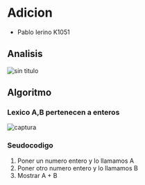 # Adicion
*  Pablo Ierino K1051
##  Analisis
![sin titulo](https://cloud.githubusercontent.com/assets/18445585/24583530/8e43e84a-1723-11e7-8d26-50f5c5be6419.png)

## Algoritmo
### Lexico A,B pertenecen a enteros
![captura](https://cloud.githubusercontent.com/assets/18445585/24610882/889e1d8a-1880-11e7-9f85-208ed09a302e.PNG)
### Seudocodigo
1) Poner un numero entero y lo llamamos A
2) Poner otro numero entero y lo llamamos B
3) Mostrar A + B
